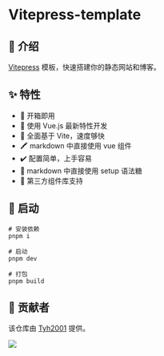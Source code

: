 # Vitepress-template

## 💬 介绍

[Vitepress](https://vitepress.vuejs.org) 模板，快速搭建你的静态网站和博客。

## ✨ 特性

- 📌 开箱即用
- 💪 使用 Vue.js 最新特性开发
- 🐆 全面基于 Vite，速度够快
- 🖍️ markdown 中直接使用 vue 组件
- ✔️ 配置简单，上手容易
- 🚩 markdown 中直接使用 setup 语法糖
- 📃 第三方组件库支持

## 👀 启动

```shell
# 安装依赖
pnpm i

# 启动
pnpm dev

# 打包
pnpm build
```

## 🙏 贡献者

该仓库由 [Tyh2001](https://github.com/Tyh2001) 提供。

![](https://tianyuhao.cn/images/weixin2.png)
